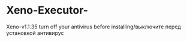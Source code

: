 # Xeno-Executor-
Xeno-v1.1.35
turn off your antivirus before installing/выключите перед установкой антивирус
